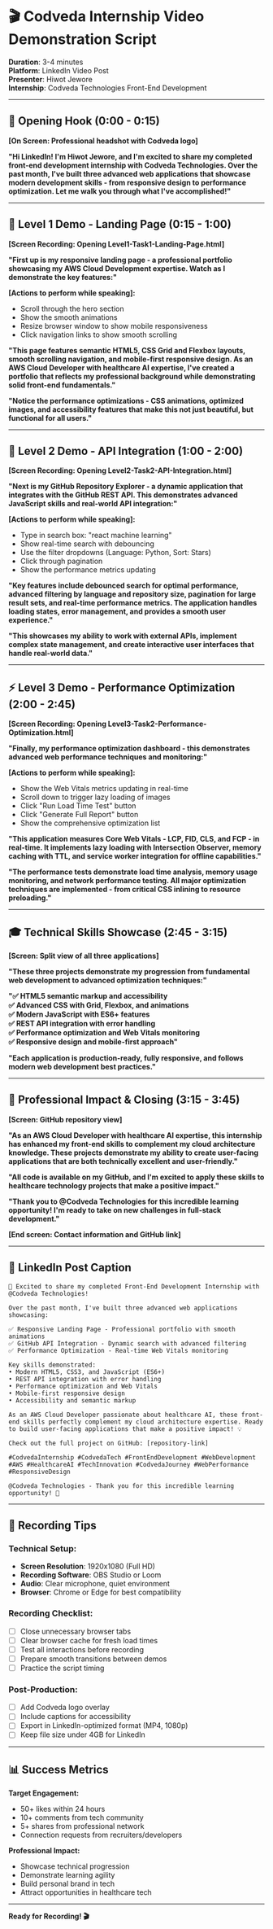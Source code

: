 # 🎬 Codveda Internship Video Demonstration Script

**Duration**: 3-4 minutes  
**Platform**: LinkedIn Video Post  
**Presenter**: Hiwot Jewore  
**Internship**: Codveda Technologies Front-End Development  

---

## 🎯 **Opening Hook (0:00 - 0:15)**

**[On Screen: Professional headshot with Codveda logo]**

**"Hi LinkedIn! I'm Hiwot Jewore, and I'm excited to share my completed front-end development internship with Codveda Technologies. Over the past month, I've built three advanced web applications that showcase modern development skills - from responsive design to performance optimization. Let me walk you through what I've accomplished!"**

---

## 📱 **Level 1 Demo - Landing Page (0:15 - 1:00)**

**[Screen Recording: Opening Level1-Task1-Landing-Page.html]**

**"First up is my responsive landing page - a professional portfolio showcasing my AWS Cloud Development expertise. Watch as I demonstrate the key features:"**

**[Actions to perform while speaking]:**
- Scroll through the hero section
- Show the smooth animations
- Resize browser window to show mobile responsiveness
- Click navigation links to show smooth scrolling

**"This page features semantic HTML5, CSS Grid and Flexbox layouts, smooth scrolling navigation, and mobile-first responsive design. As an AWS Cloud Developer with healthcare AI expertise, I've created a portfolio that reflects my professional background while demonstrating solid front-end fundamentals."**

**"Notice the performance optimizations - CSS animations, optimized images, and accessibility features that make this not just beautiful, but functional for all users."**

---

## 🔗 **Level 2 Demo - API Integration (1:00 - 2:00)**

**[Screen Recording: Opening Level2-Task2-API-Integration.html]**

**"Next is my GitHub Repository Explorer - a dynamic application that integrates with the GitHub REST API. This demonstrates advanced JavaScript skills and real-world API integration:"**

**[Actions to perform while speaking]:**
- Type in search box: "react machine learning"
- Show real-time search with debouncing
- Use the filter dropdowns (Language: Python, Sort: Stars)
- Click through pagination
- Show the performance metrics updating

**"Key features include debounced search for optimal performance, advanced filtering by language and repository size, pagination for large result sets, and real-time performance metrics. The application handles loading states, error management, and provides a smooth user experience."**

**"This showcases my ability to work with external APIs, implement complex state management, and create interactive user interfaces that handle real-world data."**

---

## ⚡ **Level 3 Demo - Performance Optimization (2:00 - 2:45)**

**[Screen Recording: Opening Level3-Task2-Performance-Optimization.html]**

**"Finally, my performance optimization dashboard - this demonstrates advanced web performance techniques and monitoring:"**

**[Actions to perform while speaking]:**
- Show the Web Vitals metrics updating in real-time
- Scroll down to trigger lazy loading of images
- Click "Run Load Time Test" button
- Click "Generate Full Report" button
- Show the comprehensive optimization list

**"This application measures Core Web Vitals - LCP, FID, CLS, and FCP - in real-time. It implements lazy loading with Intersection Observer, memory caching with TTL, and service worker integration for offline capabilities."**

**"The performance tests demonstrate load time analysis, memory usage monitoring, and network performance testing. All major optimization techniques are implemented - from critical CSS inlining to resource preloading."**

---

## 🎓 **Technical Skills Showcase (2:45 - 3:15)**

**[Screen: Split view of all three applications]**

**"These three projects demonstrate my progression from fundamental web development to advanced optimization techniques:"**

**"✅ HTML5 semantic markup and accessibility**  
**✅ Advanced CSS with Grid, Flexbox, and animations**  
**✅ Modern JavaScript with ES6+ features**  
**✅ REST API integration with error handling**  
**✅ Performance optimization and Web Vitals monitoring**  
**✅ Responsive design and mobile-first approach"**

**"Each application is production-ready, fully responsive, and follows modern web development best practices."**

---

## 🚀 **Professional Impact & Closing (3:15 - 3:45)**

**[Screen: GitHub repository view]**

**"As an AWS Cloud Developer with healthcare AI expertise, this internship has enhanced my front-end skills to complement my cloud architecture knowledge. These projects demonstrate my ability to create user-facing applications that are both technically excellent and user-friendly."**

**"All code is available on my GitHub, and I'm excited to apply these skills to healthcare technology projects that make a positive impact."**

**"Thank you to @Codveda Technologies for this incredible learning opportunity! I'm ready to take on new challenges in full-stack development."**

**[End screen: Contact information and GitHub link]**

---

## 📝 **LinkedIn Post Caption**

```
🚀 Excited to share my completed Front-End Development Internship with @Codveda Technologies! 

Over the past month, I've built three advanced web applications showcasing:

✅ Responsive Landing Page - Professional portfolio with smooth animations
✅ GitHub API Integration - Dynamic search with advanced filtering  
✅ Performance Optimization - Real-time Web Vitals monitoring

Key skills demonstrated:
• Modern HTML5, CSS3, and JavaScript (ES6+)
• REST API integration with error handling
• Performance optimization and Web Vitals
• Mobile-first responsive design
• Accessibility and semantic markup

As an AWS Cloud Developer passionate about healthcare AI, these front-end skills perfectly complement my cloud architecture expertise. Ready to build user-facing applications that make a positive impact! 💡

Check out the full project on GitHub: [repository-link]

#CodvedaInternship #CodvedaTech #FrontEndDevelopment #WebDevelopment #AWS #HealthcareAI #TechInnovation #CodvedaJourney #WebPerformance #ResponsiveDesign

@Codveda Technologies - Thank you for this incredible learning opportunity! 🙏
```

---

## 🎥 **Recording Tips**

### **Technical Setup:**
- **Screen Resolution**: 1920x1080 (Full HD)
- **Recording Software**: OBS Studio or Loom
- **Audio**: Clear microphone, quiet environment
- **Browser**: Chrome or Edge for best compatibility

### **Recording Checklist:**
- [ ] Close unnecessary browser tabs
- [ ] Clear browser cache for fresh load times
- [ ] Test all interactions before recording
- [ ] Prepare smooth transitions between demos
- [ ] Practice the script timing

### **Post-Production:**
- [ ] Add Codveda logo overlay
- [ ] Include captions for accessibility
- [ ] Export in LinkedIn-optimized format (MP4, 1080p)
- [ ] Keep file size under 4GB for LinkedIn

---

## 📊 **Success Metrics**

**Target Engagement:**
- 50+ likes within 24 hours
- 10+ comments from tech community
- 5+ shares from professional network
- Connection requests from recruiters/developers

**Professional Impact:**
- Showcase technical progression
- Demonstrate learning agility
- Build personal brand in tech
- Attract opportunities in healthcare tech

---

**Ready for Recording! 🎬**
